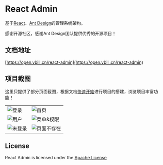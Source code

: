 # React Admin
基于[React](https://reactjs.org)、[Ant Design](https://ant.design/)的管理系统架构。

感谢开源社区，感谢Ant Design团队提供优秀的开源项目！

## 文档地址
[https://open.vbill.cn/react-admin](https://open.vbill.cn/react-admin)

## 项目截图
这里只提供了部分页面截图，根据文档[快速开始](https://open.vbill.cn/react-admin/START.html)进行项目的搭建，浏览项目丰富功能！

<table>
    <tr>
        <td><img src="http://zkboys.github.io/react-admin/imgs/login.jpg" alt="登录"/></td>
        <td><img src="http://zkboys.github.io/react-admin/imgs/home.jpg" alt="首页"/></td>
    </tr>
    <tr>
        <td><img src="http://zkboys.github.io/react-admin/imgs/users.jpg" alt="用户"/></td>
        <td><img src="http://zkboys.github.io/react-admin/imgs/menu.jpg" alt="菜单&权限"/></td>
    </tr>
    <tr>
        <td><img src="http://zkboys.github.io/react-admin/imgs/401.jpg" alt="未登录"/></td>
        <td><img src="http://zkboys.github.io/react-admin/imgs/404.jpg" alt="页面不存在"/></td>
    </tr>
</table>

## License

React Admin is licensed under the [Apache License](https://github.com/sxfad/react-admin/blob/master/LICENSE)
